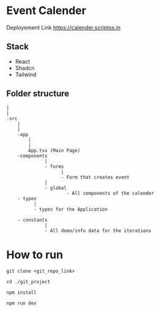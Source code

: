 # Event Calender

Deployement Link
https://calender.scriptss.in

## Stack
- React
- Shadcn
- Tailwind

## Folder structure

```
|
|
-src
    |
    |
    -app
        |
        |
        App.tsx (Main Page)
    -components
              |
              - forms
                    |
                    - Form that creates event
              |
              - global
                      - All components of the calender
    - types
          |
          - types for the Application

    - constants
              |
              - All demo/info data for the iterations

```

# How to run
```
git clone <git_repo_link>

cd ./git_project

npm install

npm run dev

```
    